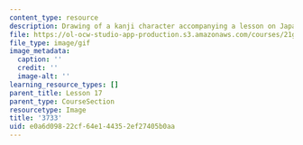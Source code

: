 ```yaml
---
content_type: resource
description: Drawing of a kanji character accompanying a lesson on Japanese.
file: https://ol-ocw-studio-app-production.s3.amazonaws.com/courses/21g-504-japanese-iv-spring-2009/e0a6d09822cf64e144352ef27405b0aa_3733.gif
file_type: image/gif
image_metadata:
  caption: ''
  credit: ''
  image-alt: ''
learning_resource_types: []
parent_title: Lesson 17
parent_type: CourseSection
resourcetype: Image
title: '3733'
uid: e0a6d098-22cf-64e1-4435-2ef27405b0aa
---
```

